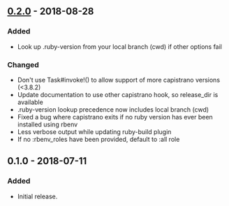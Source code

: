 ## [0.2.0] - 2018-08-28
### Added
- Look up .ruby-version from your local branch (cwd) if other options fail

### Changed
- Don't use Task#invoke!() to allow support of more capistrano versions (<3.8.2)
- Update documentation to use other capistrano hook, so release_dir is available
- .ruby-version lookup precedence now includes local branch (cwd)
- Fixed a bug where capistrano exits if no ruby version has ever been installed using rbenv
- Less verbose output while updating ruby-build plugin
- If no :rbenv_roles have been provided, default to :all role

## 0.1.0 - 2018-07-11
### Added
- Initial release.

[0.2.0]: https://github.com/makandra/capistrano-opscomplete/compare/v0.1.0...v0.2.0
